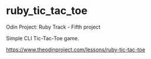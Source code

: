 # ruby_tic_tac_toe
Odin Project: Ruby Track - Fifth project 

Simple CLI Tic-Tac-Toe game.

https://www.theodinproject.com/lessons/ruby-tic-tac-toe

